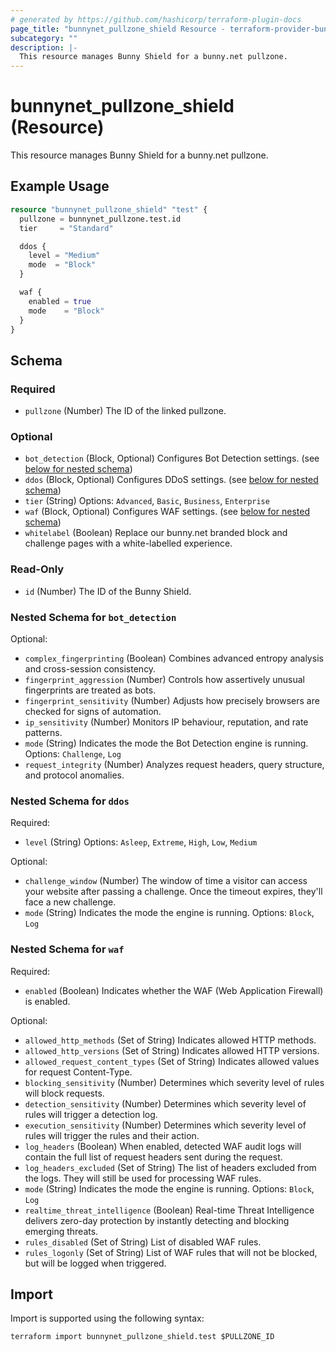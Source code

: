 ```yaml
---
# generated by https://github.com/hashicorp/terraform-plugin-docs
page_title: "bunnynet_pullzone_shield Resource - terraform-provider-bunnynet"
subcategory: ""
description: |-
  This resource manages Bunny Shield for a bunny.net pullzone.
---
```


# bunnynet_pullzone_shield (Resource)

This resource manages Bunny Shield for a bunny.net pullzone.

## Example Usage

```terraform
resource "bunnynet_pullzone_shield" "test" {
  pullzone = bunnynet_pullzone.test.id
  tier     = "Standard"

  ddos {
    level = "Medium"
    mode  = "Block"
  }

  waf {
    enabled = true
    mode    = "Block"
  }
}
```

<!-- schema generated by tfplugindocs -->
## Schema

### Required

- `pullzone` (Number) The ID of the linked pullzone.

### Optional

- `bot_detection` (Block, Optional) Configures Bot Detection settings. (see [below for nested schema](#nestedblock--bot_detection))
- `ddos` (Block, Optional) Configures DDoS settings. (see [below for nested schema](#nestedblock--ddos))
- `tier` (String) Options: `Advanced`, `Basic`, `Business`, `Enterprise`
- `waf` (Block, Optional) Configures WAF settings. (see [below for nested schema](#nestedblock--waf))
- `whitelabel` (Boolean) Replace our bunny.net branded block and challenge pages with a white-labelled experience.

### Read-Only

- `id` (Number) The ID of the Bunny Shield.

<a id="nestedblock--bot_detection"></a>
### Nested Schema for `bot_detection`

Optional:

- `complex_fingerprinting` (Boolean) Combines advanced entropy analysis and cross-session consistency.
- `fingerprint_aggression` (Number) Controls how assertively unusual fingerprints are treated as bots.
- `fingerprint_sensitivity` (Number) Adjusts how precisely browsers are checked for signs of automation.
- `ip_sensitivity` (Number) Monitors IP behaviour, reputation, and rate patterns.
- `mode` (String) Indicates the mode the Bot Detection engine is running. Options: `Challenge`, `Log`
- `request_integrity` (Number) Analyzes request headers, query structure, and protocol anomalies.


<a id="nestedblock--ddos"></a>
### Nested Schema for `ddos`

Required:

- `level` (String) Options: `Asleep`, `Extreme`, `High`, `Low`, `Medium`

Optional:

- `challenge_window` (Number) The window of time a visitor can access your website after passing a challenge. Once the timeout expires, they'll face a new challenge.
- `mode` (String) Indicates the mode the engine is running. Options: `Block`, `Log`


<a id="nestedblock--waf"></a>
### Nested Schema for `waf`

Required:

- `enabled` (Boolean) Indicates whether the WAF (Web Application Firewall) is enabled.

Optional:

- `allowed_http_methods` (Set of String) Indicates allowed HTTP methods.
- `allowed_http_versions` (Set of String) Indicates allowed HTTP versions.
- `allowed_request_content_types` (Set of String) Indicates allowed values for request Content-Type.
- `blocking_sensitivity` (Number) Determines which severity level of rules will block requests.
- `detection_sensitivity` (Number) Determines which severity level of rules will trigger a detection log.
- `execution_sensitivity` (Number) Determines which severity level of rules will trigger the rules and their action.
- `log_headers` (Boolean) When enabled, detected WAF audit logs will contain the full list of request headers sent during the request.
- `log_headers_excluded` (Set of String) The list of headers excluded from the logs. They will still be used for processing WAF rules.
- `mode` (String) Indicates the mode the engine is running. Options: `Block`, `Log`
- `realtime_threat_intelligence` (Boolean) Real-time Threat Intelligence delivers zero-day protection by instantly detecting and blocking emerging threats.
- `rules_disabled` (Set of String) List of disabled WAF rules.
- `rules_logonly` (Set of String) List of WAF rules that will not be blocked, but will be logged when triggered.

## Import

Import is supported using the following syntax:

```shell
terraform import bunnynet_pullzone_shield.test $PULLZONE_ID
```
